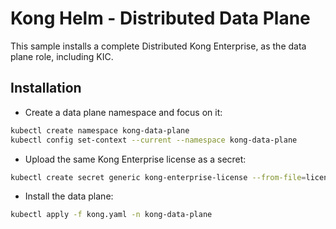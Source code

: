 # Kong Helm - Distributed Data Plane

This sample installs a complete Distributed Kong Enterprise, as the data plane role, including KIC.

## Installation

- Create a data plane namespace and focus on it:

```sh
kubectl create namespace kong-data-plane
kubectl config set-context --current --namespace kong-data-plane
```

- Upload the same Kong Enterprise license as a secret:

```sh
kubectl create secret generic kong-enterprise-license --from-file=license=<license_json_file_path>
```

- Install the data plane:

```sh
kubectl apply -f kong.yaml -n kong-data-plane
```
